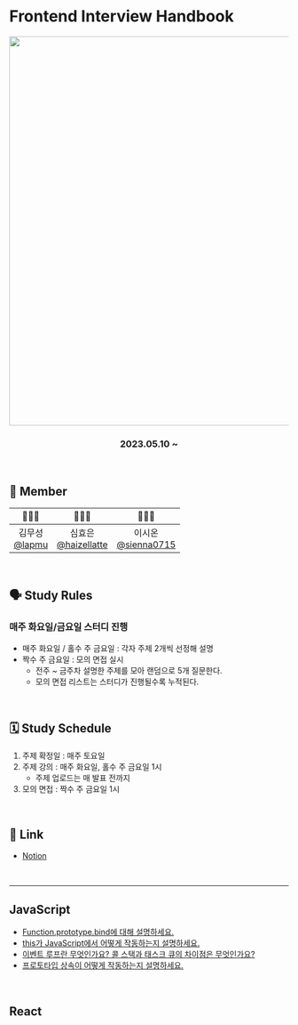# Frontend Interview Handbook
<p align="center"><img src='https://github.com/sienna0715/frontend-interview-handbook/assets/91577106/9dc49b5b-2c94-446a-be5d-ef1eb30da544' width='700px' /></p>

### <p align="center">2023.05.10 ~ </p>

<br />

## 👥 Member
|  👨🏻‍🍳  |  👩🏻‍🎨  |  👩🏻‍🚀  |
| :---------: | :--------: | :--------: |
|  김무성 <br/> [@lapmu](https://github.com/lapmu)    |  심효은 <br/> [@haizellatte](https://github.com/haizellatte)  | 이시온 <br/>  [@sienna0715](https://github.com/sienna0715) |
<br />

## 🗣️ Study Rules
### 매주 화요일/금요일 스터디 진행
- 매주 화요일 / 홀수 주 금요일 : 각자 주제 2개씩 선정해 설명
- 짝수 주 금요일 : 모의 면접 실시
     - 전주 ~ 금주차 설명한 주제를 모아 랜덤으로 5개 질문한다.
     - 모의 면접 리스트는 스터디가 진행될수록 누적된다.
<br />

 ## 🗓  Study Schedule
 1. 주제 확정일 : 매주 토요일
 2. 주제 강의 : 매주 화요일, 홀수 주 금요일 1시
     - 주제 업로드는 매 발표 전까지 
 3. 모의 면접 : 짝수 주 금요일 1시
<br />

 ## 🔗 Link
- [Notion](https://www.notion.so/Interview-HandBook-8817e4cb83d14764a2a874cab20fec1a)

<br />

***
## JavaScript
- [Function.prototype.bind에 대해 설명하세요.](https://github.com/sienna0715/frontend-interview-handbook/blob/main/JavaScript/README.md#1-functionprototypebind%EC%97%90-%EB%8C%80%ED%95%B4-%EC%84%A4%EB%AA%85%ED%95%98%EC%84%B8%EC%9A%94)
- [this가 JavaScript에서 어떻게 작동하는지 설명하세요.](https://github.com/sienna0715/frontend-interview-handbook/blob/main/JavaScript/README.md#2-this%EA%B0%80-javascript%EC%97%90%EC%84%9C-%EC%96%B4%EB%96%BB%EA%B2%8C-%EC%9E%91%EB%8F%99%ED%95%98%EB%8A%94%EC%A7%80-%EC%84%A4%EB%AA%85%ED%95%98%EC%84%B8%EC%9A%94)
- [이벤트 루프란 무엇인가요? 콜 스택과 태스크 큐의 차이점은 무엇인가요?](https://github.com/sienna0715/frontend-interview-handbook/blob/main/JavaScript/README.md#3-%EC%9D%B4%EB%B2%A4%ED%8A%B8-%EB%A3%A8%ED%94%84%EB%9E%80-%EB%AC%B4%EC%97%87%EC%9D%B8%EA%B0%80%EC%9A%94-%EC%BD%9C-%EC%8A%A4%ED%83%9D%EA%B3%BC-%ED%83%9C%EC%8A%A4%ED%81%AC-%ED%81%90%EC%9D%98-%EC%B0%A8%EC%9D%B4%EC%A0%90%EC%9D%80-%EB%AC%B4%EC%97%87%EC%9D%B8%EA%B0%80%EC%9A%94)
- [프로토타입 상속이 어떻게 작동하는지 설명하세요.](https://github.com/sienna0715/frontend-interview-handbook/tree/main/JavaScript#4-%ED%94%84%EB%A1%9C%ED%86%A0%ED%83%80%EC%9E%85-%EC%83%81%EC%86%8D%EC%9D%B4-%EC%96%B4%EB%96%BB%EA%B2%8C-%EC%9E%91%EB%8F%99%ED%95%98%EB%8A%94%EC%A7%80-%EC%84%A4%EB%AA%85%ED%95%98%EC%84%B8%EC%9A%94)
<br/>

## React

